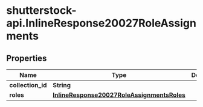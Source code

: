 # shutterstock-api.InlineResponse20027RoleAssignments

## Properties
Name | Type | Description | Notes
------------ | ------------- | ------------- | -------------
**collection_id** | **String** |  | 
**roles** | [**InlineResponse20027RoleAssignmentsRoles**](InlineResponse20027RoleAssignmentsRoles.md) |  | 


